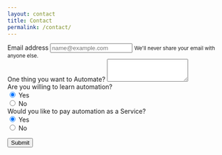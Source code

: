 ```yaml
---
layout: contact
title: Contact
permalink: /contact/
---
```


<form action="https://formspree.io/mzbjerol" method="POST">
  <div class="form-group">
    <label for="exampleInputEmail1">Email address</label>
    <input type="email" name="_replyto" class="form-control" id="exampleInputEmail1" aria-describedby="emailHelp" placeholder="name@example.com">
    <small id="emailHelp" class="form-text text-muted">We'll never share your email with anyone else.</small>
  </div>
  <div class="form-group">
    <label for="exampleFormControlTextarea1">One thing you want to Automate?</label>
    <textarea class="form-control" id="exampleFormControlTextarea1" rows="3"></textarea>
  </div>
  <label for="exampleRadios">Are you willing to learn automation?</label>
  <div class="form-check"> 
  <input class="form-check-input" type="radio" name="exampleRadios" id="exampleRadios1" value="option1" checked>
  <label class="form-check-label" for="exampleRadios1">
    Yes
  </label>
</div>
<div class="form-check">
  <input class="form-check-input" type="radio" name="exampleRadios" id="exampleRadios2" value="option2">
  <label class="form-check-label" for="exampleRadios2">
    No
  </label>
</div>
<label for="examplRadios">Would you like to pay automation as a Service?</label>
  <div class="form-check"> 
  <input class="form-check-input" type="radio" name="examplRadios" id="examplRadios1" value="option1" checked>
  <label class="form-check-label" for="examplRadios1">
    Yes
  </label>
</div>
<div class="form-check">
  <input class="form-check-input" type="radio" name="examplRadios" id="examplRadios2" value="option2">
  <label class="form-check-label" for="examplRadios2">
    No
  </label>
</div>

  <button type="submit" class="btn btn-primary">Submit</button>
</form>
